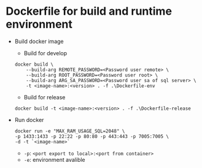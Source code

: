# Dockerfile for build and runtime environment

* Build docker image
    - Build for develop
    ```
    docker build \
        --build-arg REMOTE_PASSWORD=<Password user remote> \
        --build-arg ROOT_PASSWORD=<Password user root> \
        --build-arg ARG_SA_PASSWORD=<Password user sa of sql server> \
        -t <image-name>:<version> . -f .\Dockerfile-env
    ```
    - Build for release
    ```
    docker build -t <image-name>:<version> . -f .\Dockerfile-release
    ```

* Run docker
    ```
    docker run -e "MAX_RAM_USAGE_SQL=2048" \
    -p 1433:1433 -p 22:22 -p 80:80 -p 443:443 -p 7005:7005 \
    -d -t `<image-name>`
    ```
    * `-p`: `<port export to local>:<port from container>`
    * `-e`: environment avalible 